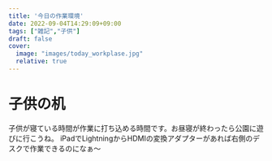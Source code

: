 ```yaml
---
title: '今日の作業環境'
date: 2022-09-04T14:29:09+09:00
tags: ["雑記","子供"]
draft: false
cover:
  image: "images/today_workplase.jpg"
  relative: true
---
```


# 子供の机
子供が寝ている時間が作業に打ち込める時間です。お昼寝が終わったら公園に遊びに行こうね。
iPadでLightningからHDMIの変換アダプターがあれば右側のデスクで作業できるのになぁ〜